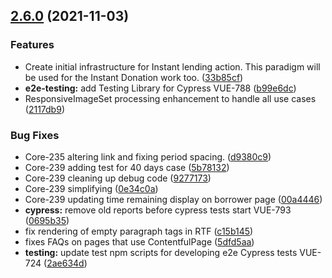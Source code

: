 ## [2.6.0](https://github.com/kiva/ui/compare/v2.5.0...v2.6.0) (2021-11-03)


### Features

* Create initial infrastructure for Instant lending action. This paradigm will be used for the Instant Donation work too. ([33b85cf](https://github.com/kiva/ui/commit/33b85cf5d2d74b6d993d1d7213be4b19e31180d5))
* **e2e-testing:** add Testing Library for Cypress VUE-788 ([b99e6dc](https://github.com/kiva/ui/commit/b99e6dc7ee4d36f8e016e3c6bdc0f09c5aa9082c))
* ResponsiveImageSet processing enhancement to handle all use cases ([2117db9](https://github.com/kiva/ui/commit/2117db93dc370cd6192f0aaaab52915afcb409da))


### Bug Fixes

* Core-235 altering link and fixing period spacing. ([d9380c9](https://github.com/kiva/ui/commit/d9380c97de233f55c7bb5bcb1e68d250ebf0b53d))
* Core-239 adding test for 40 days case ([5b78132](https://github.com/kiva/ui/commit/5b7813208451e66f4641d5f42ff046b01b2cac32))
* Core-239 cleaning up debug code ([9277173](https://github.com/kiva/ui/commit/92771735cc82e9113af097cbddeb50f17fc5ae94))
* Core-239 simplifying ([0e34c0a](https://github.com/kiva/ui/commit/0e34c0aa6250d97d312b9ce091c8c47169c4d16e))
* Core-239 updating time remaining display on borrower page ([00a4446](https://github.com/kiva/ui/commit/00a444630b722d0978789e8caa357994877d1d93))
* **cypress:** remove old reports before cypress tests start VUE-793 ([0695b35](https://github.com/kiva/ui/commit/0695b35c9fd365cc26ee4693591e194f89916f30))
* fix rendering of empty paragraph tags in RTF ([c15b145](https://github.com/kiva/ui/commit/c15b145010d53e17dbadd28c4daf51ca3b3e9270))
* fixes FAQs on pages that use ContentfulPage ([5dfd5aa](https://github.com/kiva/ui/commit/5dfd5aac0111a4c6bdbe5058c392e152dd8a8160))
* **testing:** update test npm scripts for developing e2e Cypress tests VUE-724 ([2ae634d](https://github.com/kiva/ui/commit/2ae634d2570cd6d42e3a510681a8000aa6452658))
